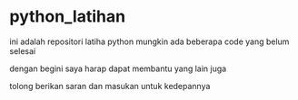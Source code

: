 # python_latihan

ini adalah repositori latiha python
mungkin ada beberapa code yang belum selesai

dengan begini
saya harap dapat membantu yang lain juga

tolong berikan saran dan masukan untuk kedepannya
